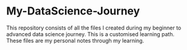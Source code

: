 # My-DataScience-Journey
This repository consists of all the files I created during my beginner to advanced data science journey. This is a customised learning path.  
These files are my personal notes through my learning.
